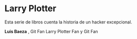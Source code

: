 # Larry Plotter

Esta serie de libros cuenta la historia de un hacker excepcional.


**Luis Baeza** , Git Fan Larry Plotter Fan y Git Fan


